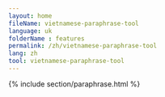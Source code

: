 ```yaml
---
layout: home
fileName: vietnamese-paraphrase-tool
language: uk
folderName : features
permalink: /zh/vietnamese-paraphrase-tool
lang: zh
tool: vietnamese-paraphrase-tool
---
```

{% include section/paraphrase.html %}
